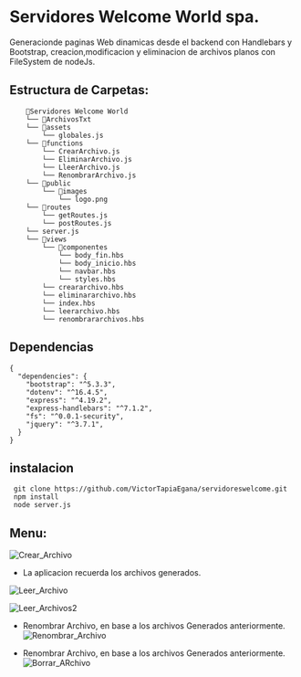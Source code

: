 
# Servidores Welcome World spa.

Generacionde paginas Web dinamicas desde el backend con Handlebars y Bootstrap, creacion,modificacion y eliminacion de archivos planos con FileSystem de nodeJs.  

## Estructura de Carpetas:
```
    📁Servidores Welcome World        
    └── 📁ArchivosTxt        
    └── 📁assets         
        └── globales.js
    └── 📁functions
        └── CrearArchivo.js
        └── EliminarArchivo.js
        └── LleerArchivo.js
        └── RenombrarArchivo.js    
    └── 📁public
        └── 📁images            
            └── logo.png    
    └── 📁routes
        └── getRoutes.js
        └── postRoutes.js
    └── server.js
    └── 📁views
        └── 📁componentes
            └── body_fin.hbs
            └── body_inicio.hbs
            └── navbar.hbs
            └── styles.hbs
        └── creararchivo.hbs
        └── eliminararchivo.hbs
        └── index.hbs
        └── leerarchivo.hbs
        └── renombrararchivos.hbs
```

## Dependencias
```
{
  "dependencies": {
    "bootstrap": "^5.3.3",
    "dotenv": "^16.4.5",
    "express": "^4.19.2",
    "express-handlebars": "^7.1.2",
    "fs": "^0.0.1-security",
    "jquery": "^3.7.1",   
  }
}

```

## instalacion
```
 git clone https://github.com/VictorTapiaEgana/servidoreswelcome.git
 npm install
 node server.js
```

## Menu:

![Crear_Archivo](https://raw.githubusercontent.com/VictorTapiaEgana/servidoreswelcome/master/assets/github/crear.png)
- La aplicacion recuerda los archivos generados.

![Leer_Archivo](https://raw.githubusercontent.com/VictorTapiaEgana/servidoreswelcome/master/assets/github/leer_2.png)

![Leer_Archivos2](https://raw.githubusercontent.com/VictorTapiaEgana/servidoreswelcome/master/assets/github/leer_3.png)

- Renombrar Archivo, en base a los archivos Generados anteriormente.
![Renombrar_Archivo](https://raw.githubusercontent.com/VictorTapiaEgana/servidoreswelcome/master/assets/github/renombrar_1.png)

- Renombrar Archivo, en base a los archivos Generados anteriormente.
![Borrar_ARchivo](https://raw.githubusercontent.com/VictorTapiaEgana/servidoreswelcome/master/assets/github/eliminar.png)
